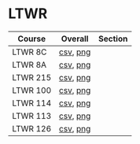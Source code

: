 # LTWR

| Course | Overall | Section |
| ------ | ------- | ------- |
| LTWR 8C | [csv](https://github.com/UCSD-Historical-Enrollment-Data//Users/ryanbatubara/Desktop/2024Spring/blob/main/overall/LTWR%208C.csv), [png](https://raw.githubusercontent.com/UCSD-Historical-Enrollment-Data//Users/ryanbatubara/Desktop/2024Spring/main/plot_overall/LTWR%208C.png) |  |
| LTWR 8A | [csv](https://github.com/UCSD-Historical-Enrollment-Data//Users/ryanbatubara/Desktop/2024Spring/blob/main/overall/LTWR%208A.csv), [png](https://raw.githubusercontent.com/UCSD-Historical-Enrollment-Data//Users/ryanbatubara/Desktop/2024Spring/main/plot_overall/LTWR%208A.png) |  |
| LTWR 215 | [csv](https://github.com/UCSD-Historical-Enrollment-Data//Users/ryanbatubara/Desktop/2024Spring/blob/main/overall/LTWR%20215.csv), [png](https://raw.githubusercontent.com/UCSD-Historical-Enrollment-Data//Users/ryanbatubara/Desktop/2024Spring/main/plot_overall/LTWR%20215.png) |  |
| LTWR 100 | [csv](https://github.com/UCSD-Historical-Enrollment-Data//Users/ryanbatubara/Desktop/2024Spring/blob/main/overall/LTWR%20100.csv), [png](https://raw.githubusercontent.com/UCSD-Historical-Enrollment-Data//Users/ryanbatubara/Desktop/2024Spring/main/plot_overall/LTWR%20100.png) |  |
| LTWR 114 | [csv](https://github.com/UCSD-Historical-Enrollment-Data//Users/ryanbatubara/Desktop/2024Spring/blob/main/overall/LTWR%20114.csv), [png](https://raw.githubusercontent.com/UCSD-Historical-Enrollment-Data//Users/ryanbatubara/Desktop/2024Spring/main/plot_overall/LTWR%20114.png) |  |
| LTWR 113 | [csv](https://github.com/UCSD-Historical-Enrollment-Data//Users/ryanbatubara/Desktop/2024Spring/blob/main/overall/LTWR%20113.csv), [png](https://raw.githubusercontent.com/UCSD-Historical-Enrollment-Data//Users/ryanbatubara/Desktop/2024Spring/main/plot_overall/LTWR%20113.png) |  |
| LTWR 126 | [csv](https://github.com/UCSD-Historical-Enrollment-Data//Users/ryanbatubara/Desktop/2024Spring/blob/main/overall/LTWR%20126.csv), [png](https://raw.githubusercontent.com/UCSD-Historical-Enrollment-Data//Users/ryanbatubara/Desktop/2024Spring/main/plot_overall/LTWR%20126.png) |  |
